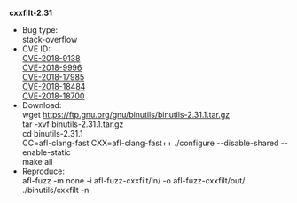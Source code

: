 **cxxfilt-2.31**
* Bug type:     
stack-overflow       
* CVE ID:      
[CVE-2018-9138](https://cve.mitre.org/cgi-bin/cvename.cgi?name=CVE-2018-9138)           
[CVE-2018-9996](https://cve.mitre.org/cgi-bin/cvename.cgi?name=CVE-2018-9996)         
[CVE-2018-17985](https://cve.mitre.org/cgi-bin/cvename.cgi?name=CVE-2018-17985)         
[CVE-2018-18484](https://cve.mitre.org/cgi-bin/cvename.cgi?name=CVE-2018-18484)       
[CVE-2018-18700](https://cve.mitre.org/cgi-bin/cvename.cgi?name=CVE-2018-18700)          
* Download:               
wget https://ftp.gnu.org/gnu/binutils/binutils-2.31.1.tar.gz           
tar -xvf binutils-2.31.1.tar.gz            
cd binutils-2.31.1              
CC=afl-clang-fast CXX=afl-clang-fast++ ./configure --disable-shared --enable-static            
make all       
* Reproduce:      
afl-fuzz -m none -i afl-fuzz-cxxfilt/in/ -o afl-fuzz-cxxfilt/out/ ./binutils/cxxfilt -n    
